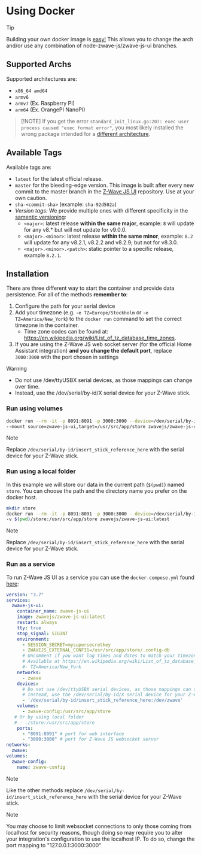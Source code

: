 
# Using Docker

> [!TIP]
> Building your own docker image is [easy!](/docs/development/custom-docker.md) This allows you to change the arch and/or use any combination of node-zwave-js/zwave-js-ui branches.

## Supported Archs

Supported architectures are:

- `x86_64 amd64`
- `armv6`
- `armv7` (Ex. Raspberry PI)
- `arm64` (Ex. OrangePI NanoPI)

> [!NOTE] If you get the error `standard_init_linux.go:207: exec user process caused "exec format error"`, you most likely installed the wrong package intended for a [different architecture](https://github.com/zwave-js/zwave-js-ui/tree/master/docs/troubleshooting/improper-arch.md).

## Available Tags

Available tags are:

- `latest` for the latest official release.
- `master` for the bleeding-edge version. This image is built after every new commit to the master branch in the [Z-Wave JS UI](https://github.com/zwave-js/zwave-js-ui/commits/master) repository. Use at your own caution.
- `sha-<commit-sha>` (example: `sha-92d502a`)
- *Version tags:* We provide multiple ones with different specificity in the [samentic versioning](https://semver.org/):
  - `<major>`: latest release **within the same major**, example: `8` will update for any v8.* but will not update for v9.0.0.
  - `<major>.<minor>`: latest release **within the same minor**, example: `8.2` will update for any v8.2.1, v8.2.2 and v8.2.9; but not for v8.3.0.
  - `<major>.<minor>.<patch>`: static pointer to a specific release, example `8.2.1`.

## Installation

There are three different way to start the container and provide data persistence. For all of the methods **remember to**:

1. Configure the path for your serial device
2. Add your timezone (e.g. `-e TZ=Europe/Stockholm` or `-e TZ=America/New_York`) to the `docker run` command to set the correct timezone in the container.
    - Time zone codes can be found at: <https://en.wikipedia.org/wiki/List_of_tz_database_time_zones>.
3. If you are using the Z-Wave JS web socket server (for the official Home Assistant integration) **and you change the default port**, replace `3000:3000` with the port chosen in settings

> [!WARNING]
>
> - Do not use /dev/ttyUSBX serial devices, as those mappings can change over time.
> - Instead, use the /dev/serial/by-id/X serial device for your Z-Wave stick.

### Run using volumes

```bash
docker run --rm -it -p 8091:8091 -p 3000:3000 --device=/dev/serial/by-id/insert_stick_reference_here:/dev/zwave \
--mount source=zwave-js-ui,target=/usr/src/app/store zwavejs/zwave-js-ui:latest
```

> [!NOTE]
> Replace `/dev/serial/by-id/insert_stick_reference_here` with the serial device for your Z-Wave stick.

### Run using a local folder

In this example we will store our data in the current path (`$(pwd)`) named `store`. You can choose the path and the directory name you prefer on the docker host.

```bash
mkdir store
docker run --rm -it -p 8091:8091 -p 3000:3000 --device=/dev/serial/by-id/insert_stick_reference_here:/dev/zwave \
-v $(pwd)/store:/usr/src/app/store zwavejs/zwave-js-ui:latest
```

> [!NOTE]
> Replace `/dev/serial/by-id/insert_stick_reference_here` with the serial device for your Z-Wave stick.

### Run as a service

To run Z-Wave JS UI as a service you can use the `docker-compose.yml` found [here](https://github.com/zwave-js/zwave-js-ui/blob/master/docker/docker-compose.yml):

```yml
version: "3.7"
services:
  zwave-js-ui:
    container_name: zwave-js-ui
    image: zwavejs/zwave-js-ui:latest
    restart: always
    tty: true
    stop_signal: SIGINT
    environment:
      - SESSION_SECRET=mysupersecretkey
      - ZWAVEJS_EXTERNAL_CONFIG=/usr/src/app/store/.config-db
      # Uncomment if you want log times and dates to match your timezone instead of UTC
      # Available at https://en.wikipedia.org/wiki/List_of_tz_database_time_zones
      #- TZ=America/New_York
    networks:
      - zwave
    devices:
      # Do not use /dev/ttyUSBX serial devices, as those mappings can change over time.
      # Instead, use the /dev/serial/by-id/X serial device for your Z-Wave stick.
      - '/dev/serial/by-id/insert_stick_reference_here:/dev/zwave'
    volumes:
      - zwave-config:/usr/src/app/store
   # Or by using local folder
   # - ./store:/usr/src/app/store
    ports:
      - "8091:8091" # port for web interface
      - "3000:3000" # port for Z-Wave JS websocket server
networks:
  zwave:
volumes:
  zwave-config:
    name: zwave-config
```

> [!NOTE]
> Like the other methods replace `/dev/serial/by-id/insert_stick_reference_here` with the serial device for your Z-Wave stick.

> [!NOTE]
> You may choose to limit websocket connections to only those coming from localhost for security reasons, though doing so may require you to alter your integration's configuration to use the localhost IP. To do so, change the port mapping to "127.0.0.1:3000:3000"

